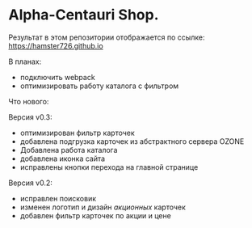 # Alpha-Centauri Shop.
Результат в этом репозитории отображается по ссылке: https://hamster726.github.io

В планах:
   - подключить webpack
   - оптимизировать работу каталога с фильтром

Что нового:

Версия v0.3:
   - оптимизирован фильтр карточек
   - добавлена подгрузка карточек из абстрактного сервера OZONE
   - Добавлена работа каталога
   - добавлена иконка сайта
   - исправлены кнопки перехода на главной странице
   
Версия v0.2:
   - исправлен поисковик
   - изменен логотип и дизайн *акционных* карточек
   - добавлен фильтр карточек по акции и цене
